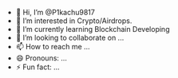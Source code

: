 - 👋 Hi, I’m @P1kachu9817
- 👀 I’m interested in Crypto/Airdrops.
- 🌱 I’m currently learning Blockchain Developing
- 💞️ I’m looking to collaborate on ...
- 📫 How to reach me ...
- 😄 Pronouns: ...
- ⚡ Fun fact: ...

<!---
P1kachu9817/P1kachu9817 is a ✨ special ✨ repository because its `README.md` (this file) appears on your GitHub profile.
You can click the Preview link to take a look at your changes.
--->

